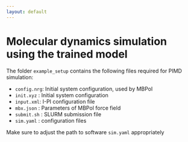 ```yaml
---
layout: default
---
```


# Molecular dynamics simulation using the trained model

The folder `example_setup` contains the following files required for PIMD simulation:


 - `config.nrg`: Initial system configuration, used by MBPol
 - `init.xyz` : Initial system configuration
 - `input.xml`: I-PI configuration file
 - `mbx.json` : Parameters of MBPol force field
 - `submit.sh` : SLURM submission file
 -  `sim.yaml` : configuration files

Make sure to adjust the path to software `sim.yaml` appropriately



